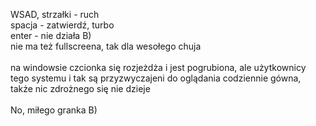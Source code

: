 WSAD, strzałki - ruch <br/>
spacja - zatwierdź, turbo <br/>
enter - nie działa B) <br/>
nie ma też fullscreena, tak dla wesołego chuja <br/>
 <br/>
na windowsie czcionka się rozjeżdża i jest pogrubiona, ale użytkownicy <br/>
tego systemu i tak są przyzwyczajeni do oglądania codziennie gówna,  <br/>
także nic zdrożnego się nie dzieje <br/>
<br/> 
No, miłego granka B)
